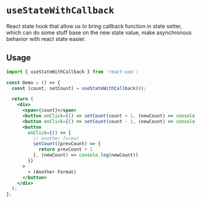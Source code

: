 # `useStateWithCallback`

React state hook that allow us to bring callback function in state setter, which can do some stuff base on the new state value, make asynchronous behavior with react state easier.


## Usage

```jsx
import { useStateWithCallback } from 'react-use';

const Demo = () => {
  const [count, setCount] = useStateWithCallback(0);

  return (
    <div>
      <span>{count}</span>
      <button onClick={() => setCount(count + 1, (newCount) => console.log(newCount))}>+</button>
      <button onClick={() => setCount(count - 1, (newCount) => console.log(newCount))}>-</button>
      <button 
        onClick={() => {
          // another format
          setCount((prevCount) => {
            return prevCount + 1
          }, (newCount) => console.log(newCount))
        }}
      >
        + (Another Format)
      </button>
    </div>
  );
};
```
